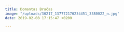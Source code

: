 ```yaml
---
title: Domantas Bručas
image: "/uploads/36217_137772176234451_3380022_n.jpg"
date: 2019-02-08 17:15:47 +0200

---
```

